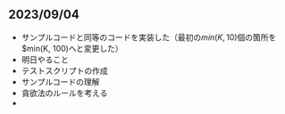 ## 2023/09/04
- サンプルコードと同等のコードを実装した（最初の$min(K, 10)$個の箇所を$min(K, 100)へと変更した）
- 明日やること
 - テストスクリプトの作成
 - サンプルコードの理解
 - 貪欲法のルールを考える
- 
